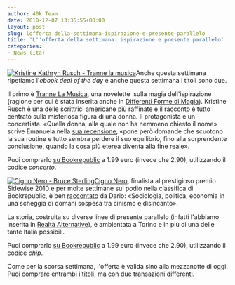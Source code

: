 ```yaml
---
author: 40k Team
date: 2010-12-07 13:36:55+00:00
layout: post
slug: lofferta-della-settimana-ispirazione-e-presente-parallelo
title: 'L''offerta della settimana: ispirazione e presente parallelo'
categories:
- News (Ita)
---
```


[![Kristine Kathryn Rusch - Tranne la musica](http://www.40kbooks.com/wp-content/uploads/exceptthmusic_it_t.png)](http://www.40kbooks.com/?page_id=133&category=14&product_id=27)Anche questa settimana ripetiamo l'_ebook deal of the day_ e anche questa settimana i titoli sono due.

Il primo è [Tranne La Musica](http://www.40kbooks.com/?page_id=133&category=14&product_id=27), una novelette  sulla magia dell'ispirazione (ragione per cui è stata inserita anche in [Differenti Forme di Magia](http://www.40kbooks.com/?page_id=133&category=14&product_id=37)). Kristine Rusch è una delle scrittrici americane più raffinate e il racconto è tutto centrato sulla misteriosa figura di una donna.
Il protagonista è un concertista. «Quella donna, alla quale non ha nemmeno chiesto il nome» scrive Emanuela nella [sua recensione](http://www.goodreads.com/book/show/8687583-tranne-la-musica), «pone però domande che scuotono la sua routine e tutto sembra perdere il  suo equilibrio, fino alla sorprendente conclusione, quando la cosa più  eterea diventa alla fine reale».

Puoi comprarlo [su Bookrepublic](http://www.bookrepublic.it/book/9788865860038-tranne-la-musica/) a 1.99 euro (invece che 2.90), utilizzando il codice _concerto_.

[![Cigno Nero - Bruce Sterling](http://www.40kbooks.com/wp-content/uploads/blackswan_it_t.jpg)](http://www.40kbooks.com/?page_id=133&category=14&product_id=14)[Cigno Nero](http://www.40kbooks.com/?page_id=133&category=14&product_id=14), finalista al prestigioso premio Sidewise 2010 e per molte settimane sul podio nella classifica di Bookrepublic, è ben [raccontato](http://www.goodreads.com/book/show/9308239-cigno-nero) da Dario: «Sociologia, politica, economia in una scheggia di domani sospesa tra cinismo e disincanto».

La storia, costruita su diverse linee di presente parallelo (infatti l'abbiamo inserita in [Realtà Alternative](http://www.40kbooks.com/?page_id=133&category=14&product_id=38)), è ambientata a Torino e in più di una delle tante Italia possibili.

Puoi comprarlo [su Bookrepublic](http://www.bookrepublic.it/book/9788865860106-cigno-nero/) a 1.99 euro (invece che 2.90), utilizzando il codice _chip_.

Come per la scorsa settimana, l'offerta è valida sino alla mezzanotte di oggi. Puoi comprare entrambi i titoli, ma con due transazioni differenti.
